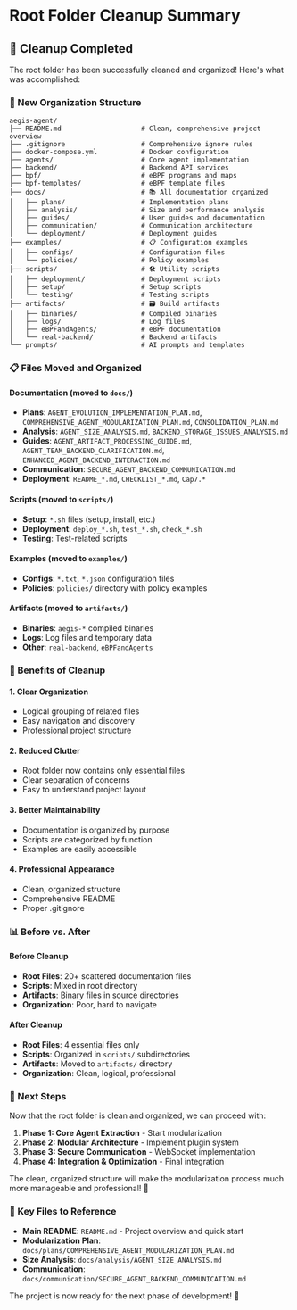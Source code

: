 # Root Folder Cleanup Summary

## 🧹 Cleanup Completed

The root folder has been successfully cleaned and organized! Here's what was accomplished:

### 📁 New Organization Structure

```
aegis-agent/
├── README.md                    # Clean, comprehensive project overview
├── .gitignore                   # Comprehensive ignore rules
├── docker-compose.yml           # Docker configuration
├── agents/                      # Core agent implementation
├── backend/                     # Backend API services
├── bpf/                         # eBPF programs and maps
├── bpf-templates/               # eBPF template files
├── docs/                        # 📚 All documentation organized
│   ├── plans/                   # Implementation plans
│   ├── analysis/                # Size and performance analysis
│   ├── guides/                  # User guides and documentation
│   ├── communication/           # Communication architecture
│   └── deployment/              # Deployment guides
├── examples/                    # 📋 Configuration examples
│   ├── configs/                 # Configuration files
│   └── policies/                # Policy examples
├── scripts/                     # 🛠️ Utility scripts
│   ├── deployment/              # Deployment scripts
│   ├── setup/                   # Setup scripts
│   └── testing/                 # Testing scripts
├── artifacts/                   # 🗃️ Build artifacts
│   ├── binaries/                # Compiled binaries
│   ├── logs/                    # Log files
│   ├── eBPFandAgents/           # eBPF documentation
│   └── real-backend/            # Backend artifacts
└── prompts/                     # AI prompts and templates
```

### 📋 Files Moved and Organized

#### Documentation (moved to `docs/`)
- **Plans**: `AGENT_EVOLUTION_IMPLEMENTATION_PLAN.md`, `COMPREHENSIVE_AGENT_MODULARIZATION_PLAN.md`, `CONSOLIDATION_PLAN.md`
- **Analysis**: `AGENT_SIZE_ANALYSIS.md`, `BACKEND_STORAGE_ISSUES_ANALYSIS.md`
- **Guides**: `AGENT_ARTIFACT_PROCESSING_GUIDE.md`, `AGENT_TEAM_BACKEND_CLARIFICATION.md`, `ENHANCED_AGENT_BACKEND_INTERACTION.md`
- **Communication**: `SECURE_AGENT_BACKEND_COMMUNICATION.md`
- **Deployment**: `README_*.md`, `CHECKLIST_*.md`, `Cap7.*`

#### Scripts (moved to `scripts/`)
- **Setup**: `*.sh` files (setup, install, etc.)
- **Deployment**: `deploy_*.sh`, `test_*.sh`, `check_*.sh`
- **Testing**: Test-related scripts

#### Examples (moved to `examples/`)
- **Configs**: `*.txt`, `*.json` configuration files
- **Policies**: `policies/` directory with policy examples

#### Artifacts (moved to `artifacts/`)
- **Binaries**: `aegis-*` compiled binaries
- **Logs**: Log files and temporary data
- **Other**: `real-backend`, `eBPFandAgents`

### 🎯 Benefits of Cleanup

#### 1. **Clear Organization**
- Logical grouping of related files
- Easy navigation and discovery
- Professional project structure

#### 2. **Reduced Clutter**
- Root folder now contains only essential files
- Clear separation of concerns
- Easy to understand project layout

#### 3. **Better Maintainability**
- Documentation is organized by purpose
- Scripts are categorized by function
- Examples are easily accessible

#### 4. **Professional Appearance**
- Clean, organized structure
- Comprehensive README
- Proper .gitignore

### 📊 Before vs. After

#### Before Cleanup
- **Root Files**: 20+ scattered documentation files
- **Scripts**: Mixed in root directory
- **Artifacts**: Binary files in source directories
- **Organization**: Poor, hard to navigate

#### After Cleanup
- **Root Files**: 4 essential files only
- **Scripts**: Organized in `scripts/` subdirectories
- **Artifacts**: Moved to `artifacts/` directory
- **Organization**: Clean, logical, professional

### 🚀 Next Steps

Now that the root folder is clean and organized, we can proceed with:

1. **Phase 1: Core Agent Extraction** - Start modularization
2. **Phase 2: Modular Architecture** - Implement plugin system
3. **Phase 3: Secure Communication** - WebSocket implementation
4. **Phase 4: Integration & Optimization** - Final integration

The clean, organized structure will make the modularization process much more manageable and professional! 🎉

### 📝 Key Files to Reference

- **Main README**: `README.md` - Project overview and quick start
- **Modularization Plan**: `docs/plans/COMPREHENSIVE_AGENT_MODULARIZATION_PLAN.md`
- **Size Analysis**: `docs/analysis/AGENT_SIZE_ANALYSIS.md`
- **Communication**: `docs/communication/SECURE_AGENT_BACKEND_COMMUNICATION.md`

The project is now ready for the next phase of development! 🚀
